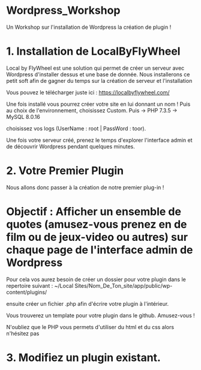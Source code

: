 # Wordpress_Workshop

Un Workshop sur l'installation de Wordpress la création de plugin !

# 1. Installation de LocalByFlyWheel

Local by FlyWheel est une solution qui permet de créer un serveur avec Wordpress d'installer dessus et une base de donnée.
Nous installerons ce petit soft afin de gagner du temps sur la création de serveur et l'installation 

Vous pouvez le télécharger juste ici : https://localbyflywheel.com/

Une fois installé vous pourrez créer votre site en lui donnant un nom ! Puis au choix de l'environnement, choisissez Custom.
Puis -> PHP 7.3.5
     -> MySQL 8.0.16

choisissez vos logs (UserName : root | PassWord : toor).

Une fois votre serveur créé, prenez le temps d'explorer l'interface admin et de découvrir Wordpress pendant quelques minutes.

# 2. Votre Premier Plugin

Nous allons donc passer à la création de notre premier plug-in !

# Objectif : Afficher un ensemble de quotes (amusez-vous prenez en de film ou de jeux-video ou autres) sur chaque page de l'interface admin de Wordpress

Pour cela vos aurez besoin de créer un dossier pour votre plugin dans le repertoire suivant :
~/Local Sites/Nom_De_Ton_site/app/public/wp-content/plugins/

ensuite créer un fichier .php afin d'écrire votre plugin à l'intérieur.

Vous trouverez un template pour votre plugin dans le github. Amusez-vous !

N'oubliez que le PHP vous permets d'utiliser du html et du css alors n'hésitez pas

# 3. Modifiez un plugin existant.
